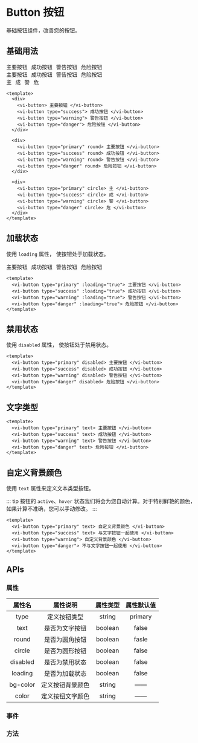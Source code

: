 
# Button 按钮

基础按钮组件，改善您的按钮。

## 基础用法

<div style="display: flex; gap: 10px;">
  <vi-button> 主要按钮 </vi-button>
  <vi-button type="success"> 成功按钮 </vi-button>
  <vi-button type="warning"> 警告按钮 </vi-button>
  <vi-button type="danger"> 危险按钮 </vi-button>
</div>

<div style="display: flex; gap: 10px;">
  <vi-button type="primary" round> 主要按钮 </vi-button>
  <vi-button type="success" round> 成功按钮 </vi-button>
  <vi-button type="warning" round> 警告按钮 </vi-button>
  <vi-button type="danger" round> 危险按钮 </vi-button>
</div>

<div style="display: flex; gap: 10px;">
  <vi-button type="primary" circle> 主 </vi-button>
  <vi-button type="success" circle> 成 </vi-button>
  <vi-button type="warning" circle> 警 </vi-button>
  <vi-button type="danger" circle> 危 </vi-button>
</div>

```vue
<template>
  <div>
    <vi-button> 主要按钮 </vi-button>
    <vi-button type="success"> 成功按钮 </vi-button>
    <vi-button type="warning"> 警告按钮 </vi-button>
    <vi-button type="danger"> 危险按钮 </vi-button>
  </div>

  <div>
    <vi-button type="primary" round> 主要按钮 </vi-button>
    <vi-button type="success" round> 成功按钮 </vi-button>
    <vi-button type="warning" round> 警告按钮 </vi-button>
    <vi-button type="danger" round> 危险按钮 </vi-button>
  </div>

  <div>
    <vi-button type="primary" circle> 主 </vi-button>
    <vi-button type="success" circle> 成 </vi-button>
    <vi-button type="warning" circle> 警 </vi-button>
    <vi-button type="danger" circle> 危 </vi-button>
  </div>
</template>
```

## 加载状态

使用 `loading` 属性， 使按钮处于加载状态。

<div style="display: flex; gap: 10px;">
  <vi-button type="primary" :loading="true"> 主要按钮 </vi-button>
  <vi-button type="success" :loading="true"> 成功按钮 </vi-button>
  <vi-button type="warning" :loading="true"> 警告按钮 </vi-button>
  <vi-button type="danger" :loading="true"> 危险按钮 </vi-button>
</div>

```vue
<template>
  <vi-button type="primary" :loading="true"> 主要按钮 </vi-button>
  <vi-button type="success" :loading="true"> 成功按钮 </vi-button>
  <vi-button type="warning" :loading="true"> 警告按钮 </vi-button>
  <vi-button type="danger" :loading="true"> 危险按钮 </vi-button>
</template>
```

## 禁用状态

使用 `disabled` 属性， 使按钮处于禁用状态。

<!-- <vi-button type="primary" disabled> 主要按钮 </vi-button>
<vi-button type="success" disabled> 成功按钮 </vi-button>
<vi-button type="warning" disabled> 警告按钮 </vi-button>
<vi-button type="danger" disabled> 危险按钮 </vi-button> -->

```vue
<template>
  <vi-button type="primary" disabled> 主要按钮 </vi-button>
  <vi-button type="success" disabled> 成功按钮 </vi-button>
  <vi-button type="warning" disabled> 警告按钮 </vi-button>
  <vi-button type="danger" disabled> 危险按钮 </vi-button>
</template>
```

## 文字类型

<!-- <vi-button type="primary" text> 主要按钮 </vi-button>
<vi-button type="success" text> 成功按钮 </vi-button>
<vi-button type="warning" text> 警告按钮 </vi-button>
<vi-button type="danger" text> 危险按钮 </vi-button> -->

```vue
<template>
  <vi-button type="primary" text> 主要按钮 </vi-button>
  <vi-button type="success" text> 成功按钮 </vi-button>
  <vi-button type="warning" text> 警告按钮 </vi-button>
  <vi-button type="danger" text> 危险按钮 </vi-button>
</template>
```

## 自定义背景颜色

使用 `text` 属性来定义文本类型按钮。

::: tip
按钮的 `active`、`hover` 状态我们将会为您自动计算。对于特别鲜艳的颜色，如果计算不准确，您可以手动修改。
:::

<!-- <vi-button type="primary" text> 自定义背景颜色 </vi-button>
<vi-button type="success" text> 与文字按钮一起使用 </vi-button>
<vi-button type="warning"> 自定义背景颜色 </vi-button>
<vi-button type="danger"> 不与文字按钮一起使用 </vi-button> -->

```vue
<template>
  <vi-button type="primary" text> 自定义背景颜色 </vi-button>
  <vi-button type="success" text> 与文字按钮一起使用 </vi-button>
  <vi-button type="warning"> 自定义背景颜色 </vi-button>
  <vi-button type="danger"> 不与文字按钮一起使用 </vi-button>
</template>
```

## APIs

### 属性

| 属性名 | 属性说明 | 属性类型 | 属性默认值 |
| :---: | :---: | :---: | :---: |
| type | 定义按钮类型 | string | primary |
| text | 是否为文字按钮 | boolean | false |
| round | 是否为圆角按钮 | boolean | fasle |
| circle | 是否为圆形按钮 | boolean | false |
| disabled | 是否为禁用状态 | boolean | false |
| loading | 是否为加载状态 | boolean | false |
| bg-color | 定义按钮背景颜色 | string | —— |
| color | 定义按钮文字颜色 | string | —— |

### 事件


### 方法
